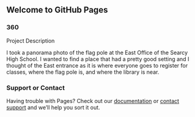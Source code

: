 ## Welcome to GitHub Pages

### 360

Project Description

I took a panorama photo of the flag pole at the East Office of the Searcy High School. I wanted to find a place that had a pretty good setting and I thought of the East entrance as it is where everyone goes to register for classes, where the flag pole is, and where the library is near.

<script src='//vizor.io/static/scripts/vizor-360-embed.js' data-vizorurl='//vizor.io/embed/samlopez/shs-flag-pole'></script>

### Support or Contact

Having trouble with Pages? Check out our [documentation](https://help.github.com/categories/github-pages-basics/) or [contact support](https://github.com/contact) and we’ll help you sort it out.
